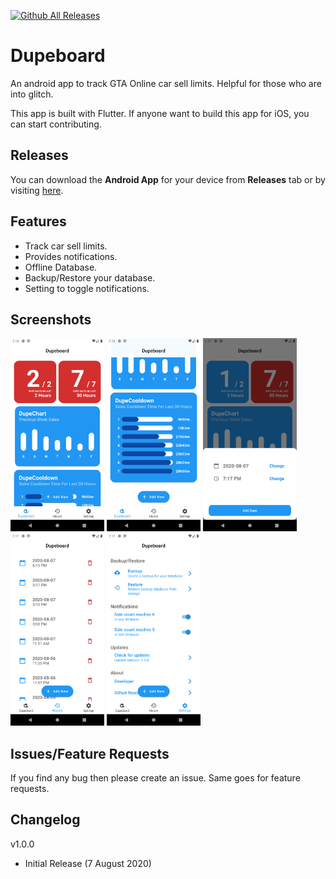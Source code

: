 [![Github All Releases](https://img.shields.io/github/downloads/arnobk/dupeboard/total.svg)](https://github.com/arnobk/dupeboard/releases)

# Dupeboard

An android app to track GTA Online car sell limits. Helpful for those who are into glitch.

This app is built with Flutter. If anyone want to build this app for iOS, you can start contributing.

## Releases
You can download the **Android App** for your device from **Releases** tab or by visiting [here](https://github.com/igeniusarnob/dupeboard/releases). 

## Features
- Track car sell limits.
- Provides notifications.
- Offline Database.
- Backup/Restore your database.
- Setting to toggle notifications.

## Screenshots
<p float="left">
    <img src="github_assets/screenshot1.png" width="150" alt="screenshot_1"/>
    <img src="github_assets/screenshot2.png" width="150" alt="screenshot_2"/>
    <img src="github_assets/screenshot3.png" width="150" alt="screenshot_3"/>
    <img src="github_assets/screenshot4.png" width="150" alt="screenshot_4"/>
    <img src="github_assets/screenshot5.png" width="150" alt="screenshot_5"/>
</p>

## Issues/Feature Requests
If you find any bug then please create an issue. Same goes for feature requests.

## Changelog
v1.0.0
- Initial Release (7 August 2020)


